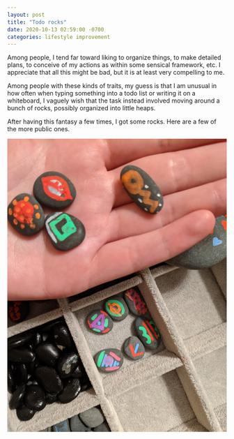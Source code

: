 ```yaml
---
layout: post
title: "Todo rocks"
date: 2020-10-13 02:59:00 -0700
categories: lifestyle improvement
---
```


Among people, I tend far toward liking to organize things, to make detailed plans, to conceive of my actions as within some sensical framework, etc. I appreciate that all this might be bad, but it is at least very compelling to me.

Among people with these kinds of traits, my guess is that I am unusual in how often when typing something into a todo list or writing it on a whiteboard, I vaguely wish that the task instead involved moving around a bunch of rocks, possibly organized into little heaps.

After having this fantasy a few times, I got some rocks. Here are a few of the more public ones.

![rock todos](/assets/todorocks.jpg)
